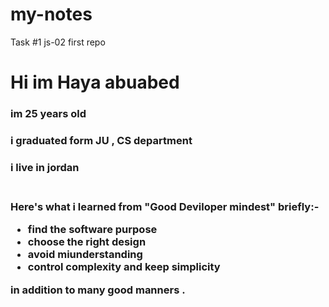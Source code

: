 # my-notes
Task #1
js-02 first repo 
<h1> Hi im Haya abuabed </h1>
<h3> im 25 years old <h3>
<h3>i graduated form JU , CS department</h3>
<h3>i live in jordan<h3>

<br />
Here's what i learned from "Good Deviloper mindest" briefly:-
<ul>
<li> find the software purpose </li>
<li>choose the right design</li>
<li>avoid miunderstanding</li>
<li>control complexity and keep simplicity</li>
</ul>
in addition to many good manners .